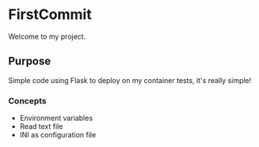 # FirstCommit
Welcome to my project.

## Purpose
Simple code using Flask to deploy on my container tests, it's really simple!

### Concepts
- Environment variables
- Read text file
- INI as configuration file